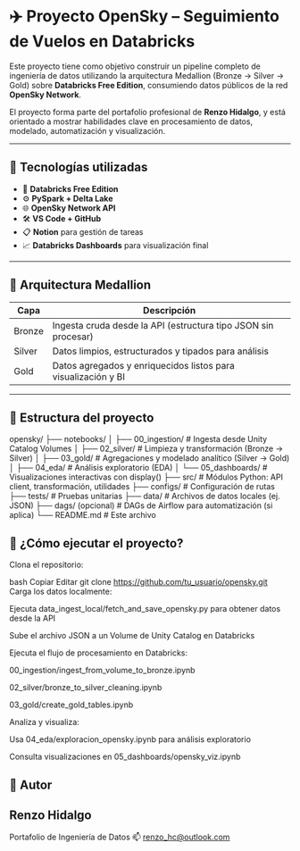 # ✈️ Proyecto OpenSky – Seguimiento de Vuelos en Databricks

Este proyecto tiene como objetivo construir un pipeline completo de ingeniería de datos utilizando la arquitectura Medallion (Bronze → Silver → Gold) sobre **Databricks Free Edition**, consumiendo datos públicos de la red **OpenSky Network**.

El proyecto forma parte del portafolio profesional de **Renzo Hidalgo**, y está orientado a mostrar habilidades clave en procesamiento de datos, modelado, automatización y visualización.

---

## 🧰 Tecnologías utilizadas

- 🔷 **Databricks Free Edition**
- ⚙️ **PySpark + Delta Lake**
- 🌐 **OpenSky Network API**
- 🛠️ **VS Code + GitHub**
- 📋 **Notion** para gestión de tareas
- 📈 **Databricks Dashboards** para visualización final

---

## 🧱 Arquitectura Medallion

| Capa   | Descripción                                                        |
|--------|--------------------------------------------------------------------|
| Bronze | Ingesta cruda desde la API (estructura tipo JSON sin procesar)    |
| Silver | Datos limpios, estructurados y tipados para análisis               |
| Gold   | Datos agregados y enriquecidos listos para visualización y BI     |

---

## 📂 Estructura del proyecto

opensky/
├── notebooks/
│   ├── 00_ingestion/                 # Ingesta desde Unity Catalog Volumes
│   ├── 02_silver/                    # Limpieza y transformación (Bronze → Silver)
│   ├── 03_gold/                      # Agregaciones y modelado analítico (Silver → Gold)
│   ├── 04_eda/                       # Análisis exploratorio (EDA)
│   └── 05_dashboards/               # Visualizaciones interactivas con display()
├── src/                              # Módulos Python: API client, transformación, utilidades
├── configs/                          # Configuración de rutas
├── tests/                            # Pruebas unitarias
├── data/                             # Archivos de datos locales (ej. JSON)
├── dags/ (opcional)                 # DAGs de Airflow para automatización (si aplica)
└── README.md                         # Este archivo

## 🚀 ¿Cómo ejecutar el proyecto?

Clona el repositorio:

bash
Copiar
Editar
git clone https://github.com/tu_usuario/opensky.git
Carga los datos localmente:

Ejecuta data_ingest_local/fetch_and_save_opensky.py para obtener datos desde la API

Sube el archivo JSON a un Volume de Unity Catalog en Databricks

Ejecuta el flujo de procesamiento en Databricks:

00_ingestion/ingest_from_volume_to_bronze.ipynb

02_silver/bronze_to_silver_cleaning.ipynb

03_gold/create_gold_tables.ipynb

Analiza y visualiza:

Usa 04_eda/exploracion_opensky.ipynb para análisis exploratorio

Consulta visualizaciones en 05_dashboards/opensky_viz.ipynb

## 👤 Autor
## Renzo Hidalgo
Portafolio de Ingeniería de Datos
📫 renzo_hc@outlook.com